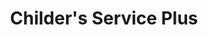 ---
title: "Childer's Service Plus"
url: /mountain-grove/childers-service-plus/
shop: Autowerkstatt
---